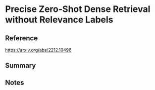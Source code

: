 # Precise Zero-Shot Dense Retrieval without Relevance Labels
## Reference

https://arxiv.org/abs/2212.10496

## Summary

## Notes


